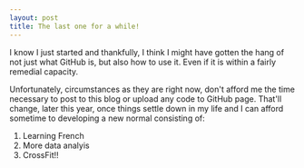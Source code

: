 ```yaml
---
layout: post
title: The last one for a while!
---
```


I know I just started and thankfully, I think I might have gotten the hang of not just what GitHub is, but also how to use it. Even if it is within a fairly remedial capacity. 

Unfortunately, circumstances as they are right now, don't afford me the time necessary to post to this blog or upload any code to GitHub page. That'll change, later this year, once things settle down in my life and I can afford sometime to developing a new normal consisting of:

1. Learning French
2. More data analyis
3. CrossFit!!
